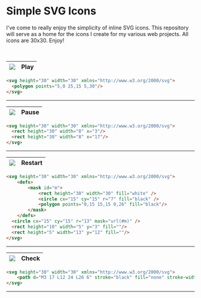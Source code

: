 # Simple SVG Icons

I've come to really enjoy the simplicity of inline SVG icons. This repository will serve as a home for the icons I create for my various web projects. All icons are 30x30. Enjoy!

<br>

![](https://rawgit.com/dotspencer/simple-svg-icons/master/icons/play.svg)| Play
---|---

```html
<svg height="30" width="30" xmlns="http://www.w3.org/2000/svg">
  <polygon points="5,0 25,15 5,30"/>
</svg>
```
---

![](https://rawgit.com/dotspencer/simple-svg-icons/master/icons/pause.svg)| Pause
---|---

```html
<svg height="30" width="30" xmlns="http://www.w3.org/2000/svg">
  <rect height="30" width="8" x="3"/>
  <rect height="30" width="8" x="17"/>
</svg>
```
---

![](https://rawgit.com/dotspencer/simple-svg-icons/master/icons/restart.svg)| Restart
---|---

```html
<svg height="30" width="30" xmlns="http://www.w3.org/2000/svg">
	<defs>
		<mask id="m">
			<rect height="30" width="30" fill="white" />
			<circle cx="15" cy="15" r="7" fill="black" />
			<polygon points="0,15 15,15 0,26" fill="black"/>
		</mask>
	</defs>
  <circle cx="15" cy="15" r="13" mask="url(#m)" />
  <rect height="10" width="5" y="3" fill=""/>
  <rect height="5" width="13" y="12" fill=""/>
</svg>
```
---

![](https://rawgit.com/dotspencer/simple-svg-icons/master/icons/check.svg)| Check
---|---

```html
<svg height="30" width="30" xmlns="http://www.w3.org/2000/svg">
	<path d="M3 17 L12 24 L26 6" stroke="black" fill="none" stroke-width="6" />
</svg>
```
---
